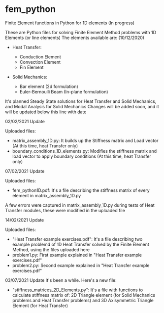 # fem_python
Finite Element functions in Python for 1D elements (In progress)

These are Python files for solving Finite Element Method problems with 1D Elements (or line elements)
The elements available are: (10/12/2020)
- Heat Transfer:
  - Conduction Element
  - Convection Element
  - Fin Element
  
- Solid Mechanics:
  - Bar element (2d formulation)
  - Euler-Bernoulli Beam (In-plane formulation)
  
It's planned Steady State solutions for Heat Transfer and Solid Mechanics, and Modal Analysis for Solid Mechanics
Changes will be added soon, and it will be updated below this line with date 

02/02/2021 Update

Uploaded files:
  - matrix_assembly_1D.py: It builds up the Stiffness matrix and Load vector (At this time, heat Transfer only)
  - boundary_conditions_1D_elements.py: Modifies the stiffness matrix and load vector to apply boundary conditions (At this time, heat Transfer only)

07/02/2021 Update

Uploaded files:
  - fem_python1D.pdf: It's a file describing the stiffness matrix of every element in matrix_assembly_1D.py
  
A few errors were captured in matrix_assembly_1D.py during tests of Heat Transfer modules, these were modified in the uploaded file

14/02/2021 Update

Uploaded files: 
  - "Heat Transfer example exercises.pdf": It's a file describing two example problemd of 1D Heat Transfer solved by the Finite Element Method, using the files uploaded   here
  - problem1.py: First example explained in "Heat Transfer example exercises.pdf"
  - problem2.py: Second example explained in "Heat Transfer example exercises.pdf"
  
03/07/2021 Update
It's been a while. Here's a new file:
  - "stiffness_matrices_2D_Elements.py": It's a file with functions to calculate stiffness matrix of: 2D Triangle element (for Solid Mechanics problems and Heat Transfer problems) and 3D Axisymmetric Triangle Element (for Heat Transfer)
  
  
  
